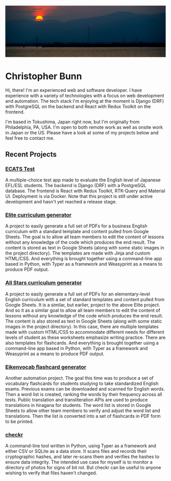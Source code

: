 ![Sunset over the Yoshino River, Tokushima, Japan](/sunset-crop.jpg "Sunset over the Yoshino River, Tokushima, Japan")

# Christopher Bunn

Hi, there! I'm an experienced web and software developer. I have experience with a variety of technologies with a focus on web development and automation. The tech stack I'm enjoying at the moment is Django (DRF) with PostgreSQL on the backend and React with Redux Toolkit on the frontend.

I'm based in Tokushima, Japan right now, but I'm originally from Philadelphia, PA, USA. I'm open to both remote work as well as onsite work in Japan or the US. Please have a look at some of my projects below and feel free to contact me.

## Recent Projects

### [ECATS Test](https://github.com/globallabo/ecats-test)

A multiple-choice test app made to evaluate the English level of Japanese EFL/ESL students. The backend is Django (DRF) with a PostgreSQL database. The frontend is React with Redux Toolkit, RTK-Query and Material UI. Deployment is via Docker. Note that this project is still under active development and hasn't yet reached a release stage.

### [Elite curriculum generator](https://github.com/globallabo/elite)

A project to easily generate a full set of PDFs for a business English curriculum with a standard template and content pulled from Google Sheets. The goal is to allow all team members to edit the content of lessons without any knowledge of the code which produces the end result. The content is stored as text in Google Sheets (along with some static images in the project directory). The templates are made with Jinja and custom HTML/CSS. And everything is brought together using a command-line app based in Python, with Typer as a framework and Weasyprint as a means to produce PDF output.

### [All Stars curriculum generator](https://github.com/globallabo/allstars)

A project to easily generate a full set of PDFs for an elementary-level English curriculum with a set of standard templates and content pulled from Google Sheets. It is a similar, but earlier, project to the above Elite project. And so it as a similar goal to allow all team members to edit the content of lessons without any knowledge of the code which produces the end result. The content is also stored as text in Google Sheets (along with some static images in the project directory). In this case, there are multiple templates made with custom HTML/CSS to accommodate different needs for different levels of student as these worksheets emphasize writing practice. There are also templates for flashcards. And everything is brought together using a command-line app based in Python, with Typer as a framework and Weasyprint as a means to produce PDF output.

### [Eikenvocab flashcard generator](https://github.com/globallabo/eikenvocab)

Another automation project. The goal this time was to produce a set of vocabulary flashcards for students studying to take standardized English exams. Previous exams can be downloaded and scanned for English words. Then a word list is created, ranking the words by their frequency across all tests. Public translation and transliteration APIs are used to produce translations in hiragana for students. The word list is stored in Google Sheets to allow other team members to verify and adjust the word list and translations. Then the list is converted into a set of flashcards in PDF form to be printed.

### [checkr](https://github.com/cbunn81/checkr)

A command-line tool written in Python, using Typer as a framework and either CSV or SQLite as a data store. It scans files and records their cryptographic hashes, and later re-scans them and verifies the hashes to ensure data integrity. The intended use case for myself is to monitor a directory of photos for signs of bit rot. But checkr can be useful to anyone wishing to verify that files haven't changed.
